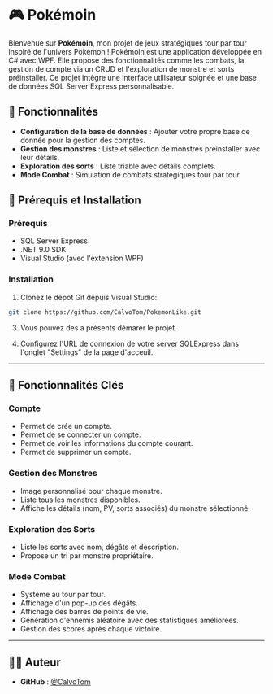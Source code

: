 ﻿# 🎮 Pokémoin

Bienvenue sur **Pokémoin**, mon projet de jeux stratégiques tour par tour inspiré de l'univers Pokémon ! Pokémoin est une application développée en C# avec WPF. Elle propose des fonctionnalités comme les combats, la gestion de compte via un CRUD et l'exploration de monstre et sorts préinstaller. Ce projet intègre une interface utilisateur soignée et une base de données SQL Server Express personnalisable.

## 🌟 Fonctionnalités

- **Configuration de la base de données** : Ajouter votre propre base de donnée pour la gestion des comptes.
- **Gestion des monstres** : Liste et sélection de monstres préinstaller avec leur détails.
- **Exploration des sorts** : Liste triable avec détails complets.
- **Mode Combat** : Simulation de combats stratégiques tour par tour.

## 🔧 Prérequis et Installation

### Prérequis

- SQL Server Express
- .NET 9.0 SDK
- Visual Studio (avec l'extension WPF)

### Installation

1. Clonez le dépôt Git depuis Visual Studio:
```bash
git clone https://github.com/CalvoTom/PokemonLike.git
```

3. Vous pouvez des a présents démarer le projet.

4. Configurez l'URL de connexion de votre server SQLExpress dans l'onglet "Settings" de la page d'acceuil.

---

## 🚀 Fonctionnalités Clés

### Compte
- Permet de crée un compte.
- Permet de se connecter un compte.
- Permet de voir les informations du compte courant.
- Permet de supprimer un compte.

### Gestion des Monstres
- Image personnalisé pour chaque monstre.
- Liste tous les monstres disponibles.
- Affiche les détails (nom, PV, sorts associés) du monstre sélectionné.

### Exploration des Sorts
- Liste les sorts avec nom, dégâts et description.
- Propose un tri par monstre propriétaire.

### Mode Combat
- Système au tour par tour.
- Affichage d'un pop-up des dégâts.
- Affichage des barres de points de vie.
- Génération d'ennemis aléatoire avec des statistiques améliorées.
- Gestion des scores après chaque victoire.

---


## 👨‍💻 Auteur

- **GitHub** : [@CalvoTom](https://github.com/CalvoTom)

